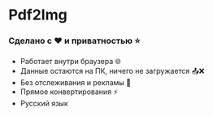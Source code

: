 # Pdf2Img
### Сделано с ❤️ и приватностью ⭐
- Работает внутри браузера 🌐
- Данные остаются на ПК, ничего не загружается 📤❌
- Без отслеживания и рекламы 🚫
- Прямое конвертирования ⚡
- Русский язык
